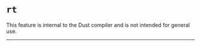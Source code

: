 # `rt`

This feature is internal to the Dust compiler and is not intended for general use.

------------------------
